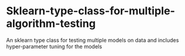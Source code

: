 # Sklearn-type-class-for-multiple-algorithm-testing
An sklearn type class for testing multiple models on data and includes hyper-parameter tuning for the models

